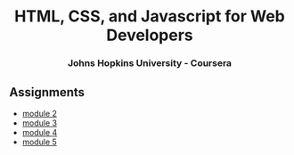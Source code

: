 <center>
<h1>  HTML, CSS, and Javascript for Web Developers <br> <h3>Johns Hopkins University - Coursera</h3></h1>
</center>

<h2> <b>Assignments </b> </h2>
<ul>
<li><a href="https://glyram.github.io/Coursera-HTML-CSS-and-Javascript-for-Web-Developers/module-2"> module 2</a></li>
<li><a href="https://glyram.github.io/Coursera-HTML-CSS-and-Javascript-for-Web-Developers/module-3"> module 3</a></li>
<li><a href="https://glyram.github.io/Coursera-HTML-CSS-and-Javascript-for-Web-Developers/module-4"> module 4</a></li>
<li><a href="https://glyram.github.io/Coursera-HTML-CSS-and-Javascript-for-Web-Developers/module-5"> module 5</a></li>
</ul>


